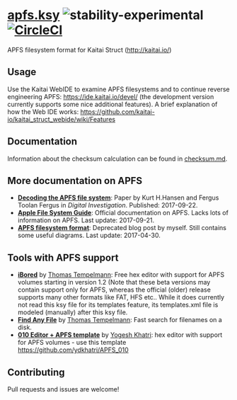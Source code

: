 # [apfs.ksy](https://github.com/cugu/apfs.ksy/blob/master/apfs.ksy) ![stability-experimental](https://img.shields.io/badge/stability-experimental-orange.svg) [![CircleCI](https://circleci.com/gh/cugu/apfs.ksy.svg?style=shield&circle-token=15c0e9d1824e893ef4ac06a35aa3fef6f5fd4d97)](https://circleci.com/gh/cugu/apfs.ksy)

APFS filesystem format for Kaitai Struct (http://kaitai.io/)

## Usage

Use the Kaitai WebIDE to examine APFS filesystems and to continue reverse engineering APFS: https://ide.kaitai.io/devel/ (the development version currently supports some nice additional features). A brief explanation of how the Web IDE works:
https://github.com/kaitai-io/kaitai_struct_webide/wiki/Features 

## Documentation

Information about the checksum calculation can be found in [checksum.md](docs/checksum.md).

## More documentation on APFS

 - [**Decoding the APFS file system**](http://www.sciencedirect.com/science/article/pii/S1742287617301408): Paper by Kurt H.Hansen and Fergus Toolan Fergus in _Digital Investigation_. Published: 2017-09-22.
- [**Apple File System Guide**](https://developer.apple.com/library/content/documentation/FileManagement/Conceptual/APFS_Guide/Introduction/Introduction.html): Official documentation on APFS. Lacks lots of information on APFS. Last update: 2017-09-21.
 - [**APFS filesystem format**](https://blog.cugu.eu/post/apfs/): Deprecated blog post by myself. Still contains some useful diagrams. Last update: 2017-04-30.

## Tools with APFS support

 - [**iBored**](http://files.tempel.org/iBored) by [Thomas Tempelmann](https://github.com/tempelmann): Free hex editor with support for APFS volumes starting in version 1.2 (Note that these beta versions may contain support only for APFS, whereas the official (older) release supports many other formats like FAT, HFS etc.. While it does currently not read this ksy file for its templates feature, its templates.xml file is modeled (manually) after this ksy file.
 - [**Find Any File**](http://apps.tempel.org/FindAnyFile/) by [Thomas Tempelmann](https://github.com/tempelmann): Fast search for filenames on a disk.
  - [**010 Editor + APFS template**](http://sweetscape.com/010editor/) by [Yogesh Khatri](https://github.com/ydkhatri):  hex editor with support for APFS volumes - use this template https://github.com/ydkhatri/APFS_010

## Contributing
Pull requests and issues are welcome!
